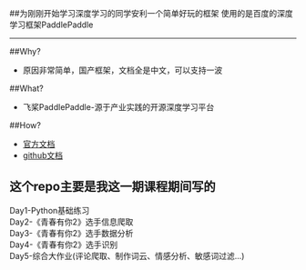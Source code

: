 

##为刚刚开始学习深度学习的同学安利一个简单好玩的框架
使用的是百度的深度学习框架PaddlePaddle  

---

##Why? 
* 原因非常简单，国产框架，文档全是中文，可以支持一波

##What?
* 飞桨PaddlePaddle-源于产业实践的开源深度学习平台

##How?  
* [官方文档](https://www.paddlepaddle.org.cn/)  
* [github文档](https://github.com/PaddlePaddle/PaddleHub)  



## 这个repo主要是我这一期课程期间写的  

Day1-Python基础练习  
Day2-《青春有你2》选手信息爬取  
Day3-《青春有你2》选手数据分析  
Day4-《青春有你2》选手识别  
Day5-综合大作业(评论爬取、制作词云、情感分析、敏感词过滤...)  
